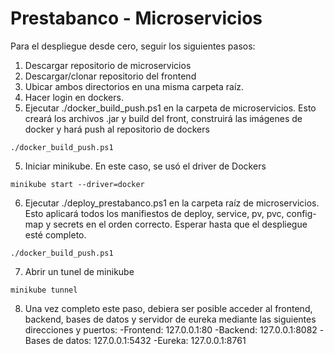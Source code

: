 # Prestabanco - Microservicios

Para el despliegue desde cero, seguir los siguientes pasos:
1. Descargar repositorio de microservicios
2. Descargar/clonar repositorio del frontend
3. Ubicar ambos directorios en una misma carpeta raíz.
4. Hacer login en dockers.
5. Ejecutar ./docker_build_push.ps1 en la carpeta de microservicios. Esto creará los archivos .jar y build del front, construirá las imágenes de docker y hará push al repositorio de dockers
```
./docker_build_push.ps1
```
5. Iniciar minikube. En este caso, se usó el driver de Dockers
```
minikube start --driver=docker
```
6. Ejecutar ./deploy_prestabanco.ps1 en la carpeta raíz de microservicios. Esto aplicará todos los manifiestos de deploy, service, pv, pvc, config-map y secrets en el orden correcto. Esperar hasta que el despliegue esté completo.
```
./docker_build_push.ps1
```
7. Abrir un tunel de minikube
```
minikube tunnel
```
8. Una vez completo este paso, debiera ser posible acceder al frontend, backend, bases de datos y servidor de eureka mediante las siguientes direcciones y puertos:
-Frontend: 127.0.0.1:80
-Backend: 127.0.0.1:8082
-Bases de datos: 127.0.0.1:5432
-Eureka: 127.0.0.1:8761

